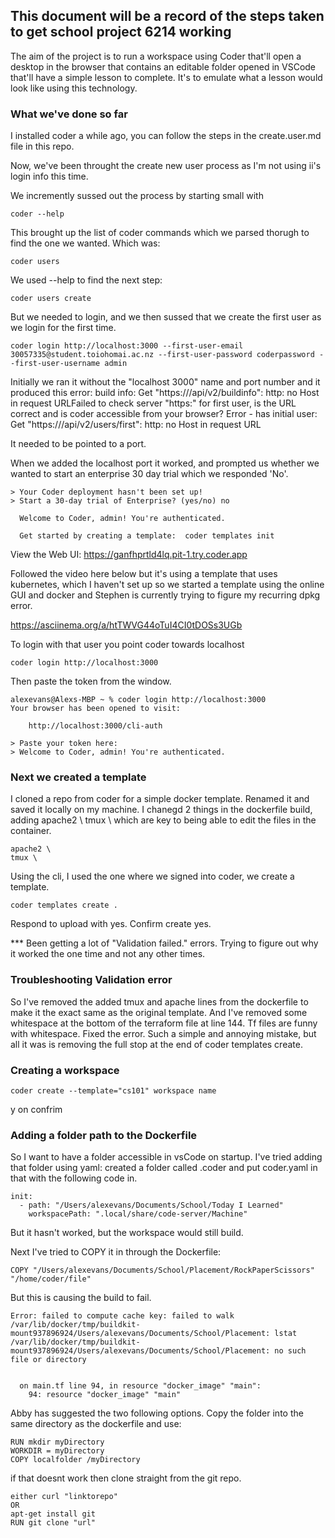 ## This document will be a record of the steps taken to get school project 6214 working

The aim of the project is to run a workspace using Coder that'll open a desktop in the browser that contains an editable folder opened in VSCode that'll have a simple lesson to complete. 
It's to emulate what a lesson would look like using this technology.

### What we've done so far

I installed coder a while ago, you can follow the steps in the create.user.md file in this repo. 

Now, we've been throught the create new user process as I'm not using ii's login info this time. 


We incremently sussed out the process by starting small with

```
coder --help
```

This brought up the list of coder commands which we parsed thorugh to find the one we wanted. 
Which was: 

```
coder users
```

We used --help to find the next step:

```
coder users create
```

But we needed to login, and we then sussed that we create the first user as we login for the first time. 

```
coder login http://localhost:3000 --first-user-email 30057335@student.toiohomai.ac.nz --first-user-password coderpassword --first-user-username admin
```

Initially we ran it without the "localhost 3000" name and port number and it produced this error:
build info: Get "https:///api/v2/buildinfo": http: no Host in request URLFailed to check server "https:" for first user, is the URL correct and is coder accessible from your browser? Error - has initial user: Get "https:///api/v2/users/first": http: no Host in request URL

It needed to be pointed to a port. 

When we added the localhost port it worked, and prompted us whether we wanted to start an enterprise 30 day trial which we responded 'No'. 
```
> Your Coder deployment hasn't been set up!
> Start a 30-day trial of Enterprise? (yes/no) no
                                                            
  Welcome to Coder, admin! You're authenticated.            
                                                            
  Get started by creating a template:  coder templates init 
```

View the Web UI: https://ganfhprtld4lq.pit-1.try.coder.app 

Followed the video here below but it's using a template that uses kubernetes, which I haven't set up so we started a template using the online GUI and docker and Stephen is currently trying to figure my recurring dpkg error. 

https://asciinema.org/a/htTWVG44oTuI4CI0tDOSs3UGb

To login with that user you point coder towards localhost
```
coder login http://localhost:3000
```

Then paste the token from the window. 

```
alexevans@Alexs-MBP ~ % coder login http://localhost:3000                 
Your browser has been opened to visit:

	http://localhost:3000/cli-auth

> Paste your token here: 
> Welcome to Coder, admin! You're authenticated.
```

### Next we created a template

I cloned a repo from coder for a simple docker template. 
Renamed it and saved it locally on my machine. 
I chanegd 2 things in the dockerfile build, adding apache2 \ tmux \ which are key to being able to edit the files in the container. 
```
apache2 \
tmux \
```


Using the cli, I used the one where we signed into coder, we create a template. 

```
coder templates create .
```
Respond to upload with yes. 
Confirm create yes. 

*** Been getting a lot of "Validation failed." errors. Trying to figure out why it worked the one time and not any other times. 

### Troubleshooting Validation error

So I've removed the added tmux and apache lines from the dockerfile to make it the exact same as the original template. 
And I've removed some whitespace at the bottom of the terraform file at line 144. Tf files are funny with whitespace. 
Fixed the error. Such a simple and annoying mistake, but all it was is removing the full stop at the end of coder templates create. 


### Creating a workspace

```
coder create --template="cs101" workspace name
```
y on confrim


### Adding a folder path to the Dockerfile

So I want to have a folder accessible in vsCode on startup. I've tried adding that folder using yaml:
created a folder called .coder and put coder.yaml in that with the following code in. 
```
init:
  - path: "/Users/alexevans/Documents/School/Today I Learned"
    workspacePath: ".local/share/code-server/Machine"
```
But it hasn't worked, but the workspace would still build. 

Next I've tried to COPY it in through the Dockerfile:
```
COPY "/Users/alexevans/Documents/School/Placement/RockPaperScissors" "/home/coder/file"
```

But this is causing the build to fail. 
```
Error: failed to compute cache key: failed to walk /var/lib/docker/tmp/buildkit-mount937896924/Users/alexevans/Documents/School/Placement: lstat /var/lib/docker/tmp/buildkit-mount937896924/Users/alexevans/Documents/School/Placement: no such file or directory
                                                                                                                                                                                                                                                                  
                                                                                                                                                                                                                                                                  
  on main.tf line 94, in resource "docker_image" "main":
    94: resource "docker_image" "main" 
  ```

Abby has suggested the two following options. 
Copy the folder into the same directory as the dockerfile and use: 
```
RUN mkdir myDirectory
WORKDIR = myDirectory
COPY localfolder /myDirectory 
```

if that doesnt work then clone straight from the git repo. 
```
either curl "linktorepo" 
OR 
apt-get install git
RUN git clone "url" 
```

